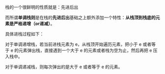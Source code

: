 栈的一个很鲜明的性质就是：先进后出

而所谓**单调栈则**是在栈的**先进后出**基础之上额外添加一个特性：**从栈顶到栈底的元素是严格递增（or递减）**。

具体进栈过程如下：

对于单调递增栈，若当前进栈元素为 e，从栈顶开始遍历元素，把小于 e 或者等于 e 的元素弹出栈，直接遇到一个大于 e 的元素或者栈为空为止，然后再把 e 压入栈中。

对于单调递减栈，则每次弹出的是大于 e 或者等于 e 的元素。


